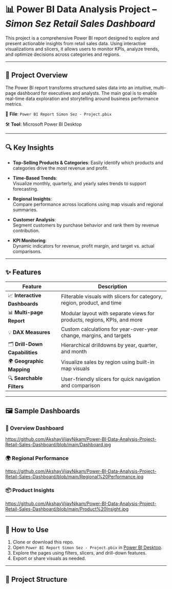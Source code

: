# 📊 Power BI Data Analysis Project – *Simon Sez Retail Sales Dashboard*

This project is a comprehensive Power BI report designed to explore and present actionable insights from retail sales data. Using interactive visualizations and slicers, it allows users to monitor KPIs, analyze trends, and optimize decisions across categories and regions.

---

## 🧾 Project Overview

The Power BI report transforms structured sales data into an intuitive, multi-page dashboard for executives and analysts. The main goal is to enable real-time data exploration and storytelling around business performance metrics.

📁 **File**: `Power BI Report Simon Sez - Project.pbix`

🛠 **Tool**: Microsoft Power BI Desktop

---

## 🔍 Key Insights

- **Top-Selling Products & Categories**: 
  Easily identify which products and categories drive the most revenue and profit.

- **Time-Based Trends**:  
  Visualize monthly, quarterly, and yearly sales trends to support forecasting.

- **Regional Insights**:  
  Compare performance across locations using map visuals and regional summaries.

- **Customer Analysis**:  
  Segment customers by purchase behavior and rank them by revenue contribution.

- **KPI Monitoring**:  
  Dynamic indicators for revenue, profit margin, and target vs. actual comparisons.

---

## ✨ Features

| Feature                        | Description                                                                  |
|-------------------------------|------------------------------------------------------------------------------|
| 📈 **Interactive Dashboards** | Filterable visuals with slicers for category, region, product, and time      |
| 📊 **Multi-page Report**      | Modular layout with separate views for products, regions, KPIs, and more     |
| 💡 **DAX Measures**           | Custom calculations for year-over-year change, margins, and targets          |
| 🗂 **Drill-Down Capabilities**| Hierarchical drilldowns by year, quarter, and month                          |
| 🌍 **Geographic Mapping**     | Visualize sales by region using built-in map visuals                         |
| 🔍 **Searchable Filters**     | User-friendly slicers for quick navigation and comparison                    |

---

## 🖼 Sample Dashboards



### 📌 Overview Dashboard
https://github.com/AkshayVijayNikam/Power-BI-Data-Analysis-Project-Retail-Sales-Dashboard/blob/main/Dashboard.jpg

### 🌍 Regional Performance
https://github.com/AkshayVijayNikam/Power-BI-Data-Analysis-Project-Retail-Sales-Dashboard/blob/main/Regional%20Performance.jpg

### 📦 Product Insights
https://github.com/AkshayVijayNikam/Power-BI-Data-Analysis-Project-Retail-Sales-Dashboard/blob/main/Product%20Insight.jpg

---

## 🚀 How to Use

1. Clone or download this repo.
2. Open `Power BI Report Simon Sez - Project.pbix` in [Power BI Desktop](https://powerbi.microsoft.com/desktop).
3. Explore the pages using filters, slicers, and drill-down features.
4. Export or share visuals as needed.

---

## 📁 Project Structure

